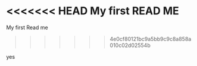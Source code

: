 <<<<<<< HEAD
My first READ ME
=======
My first Read me
>>>>>>> 4e0cf80121bc9a5bb9c9c8a858a010c02d02554b

yes
